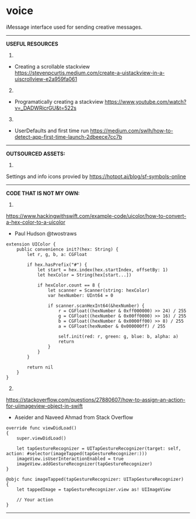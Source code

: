 # voice
iMessage interface used for sending creative messages.

---
**USEFUL RESOURCES**

1.
- Creating a scrollable stackview
https://stevenpcurtis.medium.com/create-a-uistackview-in-a-uiscrollview-e2a959fa061

2.
- Programatically creating a stackview
https://www.youtube.com/watch?v=_DADWRicrGU&t=522s

3. 
- UserDefaults and first time run
https://medium.com/swlh/how-to-detect-app-first-time-launch-2dbeece7cc7b

---
**OUTSOURCED ASSETS:**

1.
Settings and info icons provied by 
https://hotpot.ai/blog/sf-symbols-online

---
**CODE THAT IS NOT MY OWN:**

1.
https://www.hackingwithswift.com/example-code/uicolor/how-to-convert-a-hex-color-to-a-uicolor
- Paul Hudson @twostraws

```
extension UIColor {
    public convenience init?(hex: String) {
        let r, g, b, a: CGFloat

        if hex.hasPrefix("#") {
            let start = hex.index(hex.startIndex, offsetBy: 1)
            let hexColor = String(hex[start...])

            if hexColor.count == 8 {
                let scanner = Scanner(string: hexColor)
                var hexNumber: UInt64 = 0

                if scanner.scanHexInt64(&hexNumber) {
                    r = CGFloat((hexNumber & 0xff000000) >> 24) / 255
                    g = CGFloat((hexNumber & 0x00ff0000) >> 16) / 255
                    b = CGFloat((hexNumber & 0x0000ff00) >> 8) / 255
                    a = CGFloat(hexNumber & 0x000000ff) / 255

                    self.init(red: r, green: g, blue: b, alpha: a)
                    return
                }
            }
        }

        return nil
    }
}
```

2. 
https://stackoverflow.com/questions/27880607/how-to-assign-an-action-for-uiimageview-object-in-swift
- Aseider and Naveed Ahmad from Stack Overflow
```
override func viewDidLoad()
{
    super.viewDidLoad()

    let tapGestureRecognizer = UITapGestureRecognizer(target: self, action: #selector(imageTapped(tapGestureRecognizer:)))
    imageView.isUserInteractionEnabled = true
    imageView.addGestureRecognizer(tapGestureRecognizer)
}

@objc func imageTapped(tapGestureRecognizer: UITapGestureRecognizer)
{
    let tappedImage = tapGestureRecognizer.view as! UIImageView

    // Your action
}
```

---
